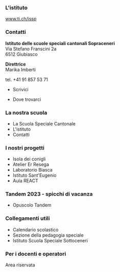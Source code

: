 ###  L'istituto

www.ti.ch/issp

###  Contatti

**Istituto delle scuole speciali cantonali Sopraceneri**  
Via Stefano Franscini 2a  
6512 Giubiasco

 **Direttrice**  
Marika Imberti

tel. +41 91 857 53 71  

  * Scrivici

  * Dove trovarci

###  La nostra scuola

  * La Scuola Speciale Cantonale
  * L'istituto
  * Contatti

###  I nostri progetti

  * Isola dei conigli
  * Atelier Er Resega
  * Laboratorio Biasca
  * Istituto Sant'Eugenio
  * Aula REACT

###  Tandem 2023 - spicchi di vacanza

  * Opuscolo Tandem

###  Collegamenti utili

  * Calendario scolastico
  * Sezione della pedagogia speciale
  * Istituto Scuola Speciale Sottoceneri

###  Per i docenti e operatori

Area riservata

